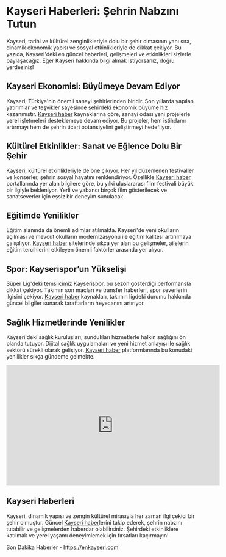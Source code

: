 # Kayseri Haberleri: Şehrin Nabzını Tutun

Kayseri, tarihi ve kültürel zenginlikleriyle dolu bir şehir olmasının yanı sıra, dinamik ekonomik yapısı ve sosyal etkinlikleriyle de dikkat çekiyor. Bu yazıda, Kayseri'deki en güncel haberleri, gelişmeleri ve etkinlikleri sizlerle paylaşacağız. Eğer Kayseri hakkında bilgi almak istiyorsanız, doğru yerdesiniz!

## Kayseri Ekonomisi: Büyümeye Devam Ediyor

Kayseri, Türkiye'nin önemli sanayi şehirlerinden biridir. Son yıllarda yapılan yatırımlar ve teşvikler sayesinde şehirdeki ekonomik büyüme hız kazanmıştır. [Kayseri haber](https://enkayseri.com) kaynaklarına göre, sanayi odası yeni projelerle yerel işletmeleri desteklemeye devam ediyor. Bu projeler, hem istihdamı artırmayı hem de şehrin ticari potansiyelini geliştirmeyi hedefliyor.

## Kültürel Etkinlikler: Sanat ve Eğlence Dolu Bir Şehir

Kayseri, kültürel etkinlikleriyle de öne çıkıyor. Her yıl düzenlenen festivaller ve konserler, şehrin sosyal hayatını renklendiriyor. Özellikle [Kayseri haber](https://enkayseri.com) portallarında yer alan bilgilere göre, bu yılki uluslararası film festivali büyük bir ilgiyle bekleniyor. Yerli ve yabancı birçok film gösterilecek ve sanatseverler için eşsiz bir deneyim sunulacak.

## Eğitimde Yenilikler

Eğitim alanında da önemli adımlar atılmakta. Kayseri'de yeni okulların açılması ve mevcut okulların modernizasyonu ile eğitim kalitesi artırılmaya çalışılıyor. [Kayseri haber](https://enkayseri.com) sitelerinde sıkça yer alan bu gelişmeler, ailelerin eğitim tercihlerini etkileyen önemli faktörler arasında yer alıyor.

## Spor: Kayserispor’un Yükselişi

Süper Lig'deki temsilcimiz Kayserispor, bu sezon gösterdiği performansla dikkat çekiyor. Takımın son maçları ve transfer haberleri, spor severlerin ilgisini çekiyor. [Kayseri haber](https://enkayseri.com) kaynakları, takımın ligdeki durumu hakkında güncel bilgiler sunarak taraftarların heyecanını artırıyor.

## Sağlık Hizmetlerinde Yenilikler

Kayseri'deki sağlık kuruluşları, sundukları hizmetlerle halkın sağlığını ön planda tutuyor. Dijital sağlık uygulamaları ve yeni hizmet anlayışı ile sağlık sektörü sürekli olarak gelişiyor. [Kayseri haber](https://enkayseri.com) platformlarında bu konudaki yenilikler sıkça gündeme gelmekte.

<iframe width="560" height="315" src="https://www.youtube.com/embed/grlznp0BVSw?si=ttqFFc0HPAO0y49H" title="YouTube video player" frameborder="0" allow="accelerometer; autoplay; clipboard-write; encrypted-media; gyroscope; picture-in-picture; web-share" referrerpolicy="strict-origin-when-cross-origin" allowfullscreen></iframe>

## Kayseri Haberleri

Kayseri, dinamik yapısı ve zengin kültürel mirasıyla her zaman ilgi çekici bir şehir olmuştur. Güncel [Kayseri haber](https://enkayseri.com)lerini takip ederek, şehrin nabzını tutabilir ve gelişmelerden haberdar olabilirsiniz. Şehirdeki etkinliklere katılmak ve yerel yaşamı deneyimlemek için fırsatları kaçırmayın!

    
Son Dakika Haberler - https://enkayseri.com
